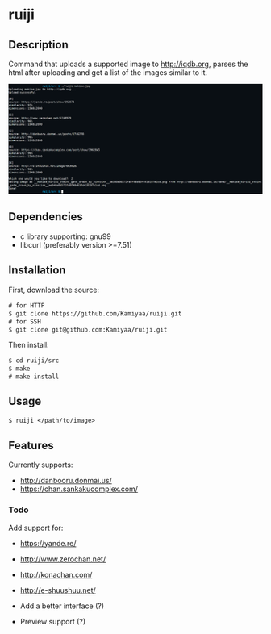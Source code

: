 # ruiji

## Description
Command that uploads a supported image to http://iqdb.org,
parses the html after uploading and get a list of the images similar to it.

![Alt text](ruiji_screenshot.png?raw=true "ruiji")

## Dependencies
 - c library supporting: gnu99
 - libcurl (preferably version >=7.51)

## Installation
First, download the source: 
```
# for HTTP
$ git clone https://github.com/Kamiyaa/ruiji.git
# for SSH
$ git clone git@github.com:Kamiyaa/ruiji.git
```
Then install:
```
$ cd ruiji/src
$ make
# make install
```

## Usage
```
$ ruiji </path/to/image>
```

## Features
Currently supports:
 - http://danbooru.donmai.us/
 - https://chan.sankakucomplex.com/

### Todo
Add support for:
 - https://yande.re/
 - http://www.zerochan.net/
 - http://konachan.com/
 - http://e-shuushuu.net/

 - Add a better interface (?)
 - Preview support (?)

